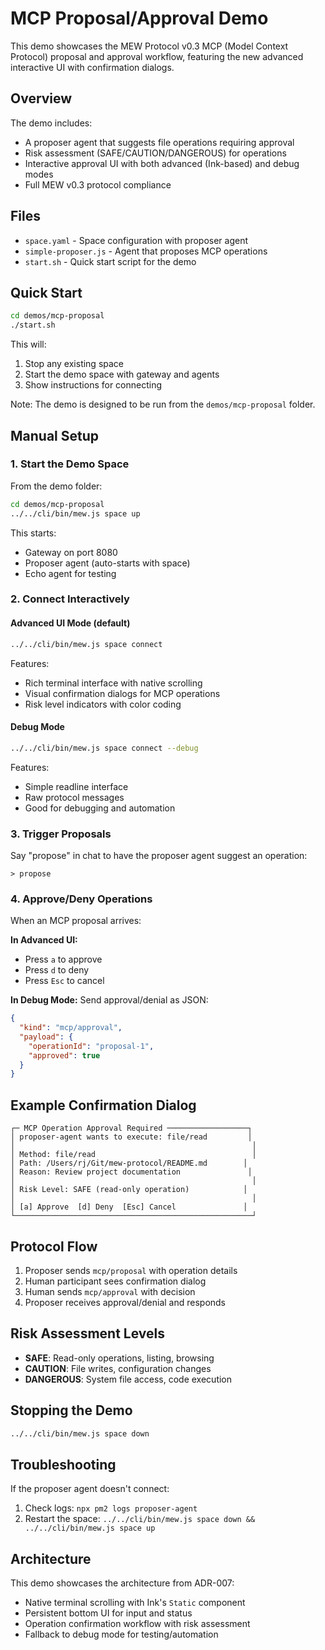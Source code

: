 # MCP Proposal/Approval Demo

This demo showcases the MEW Protocol v0.3 MCP (Model Context Protocol) proposal and approval workflow, featuring the new advanced interactive UI with confirmation dialogs.

## Overview

The demo includes:
- A proposer agent that suggests file operations requiring approval
- Risk assessment (SAFE/CAUTION/DANGEROUS) for operations
- Interactive approval UI with both advanced (Ink-based) and debug modes
- Full MEW v0.3 protocol compliance

## Files

- `space.yaml` - Space configuration with proposer agent
- `simple-proposer.js` - Agent that proposes MCP operations
- `start.sh` - Quick start script for the demo

## Quick Start

```bash
cd demos/mcp-proposal
./start.sh
```

This will:
1. Stop any existing space
2. Start the demo space with gateway and agents
3. Show instructions for connecting

Note: The demo is designed to be run from the `demos/mcp-proposal` folder.

## Manual Setup

### 1. Start the Demo Space

From the demo folder:
```bash
cd demos/mcp-proposal
../../cli/bin/mew.js space up
```

This starts:
- Gateway on port 8080
- Proposer agent (auto-starts with space)
- Echo agent for testing

### 2. Connect Interactively

#### Advanced UI Mode (default)
```bash
../../cli/bin/mew.js space connect
```

Features:
- Rich terminal interface with native scrolling
- Visual confirmation dialogs for MCP operations
- Risk level indicators with color coding

#### Debug Mode
```bash
../../cli/bin/mew.js space connect --debug
```

Features:
- Simple readline interface
- Raw protocol messages
- Good for debugging and automation

### 3. Trigger Proposals

Say "propose" in chat to have the proposer agent suggest an operation:
```
> propose
```


### 4. Approve/Deny Operations

When an MCP proposal arrives:

**In Advanced UI:**
- Press `a` to approve
- Press `d` to deny
- Press `Esc` to cancel

**In Debug Mode:**
Send approval/denial as JSON:
```json
{
  "kind": "mcp/approval",
  "payload": {
    "operationId": "proposal-1",
    "approved": true
  }
}
```

## Example Confirmation Dialog

```
┌─ MCP Operation Approval Required ──────────────────┐
│ proposer-agent wants to execute: file/read         │
│                                                     │
│ Method: file/read                                   │
│ Path: /Users/rj/Git/mew-protocol/README.md        │
│ Reason: Review project documentation               │
│                                                     │
│ Risk Level: SAFE (read-only operation)            │
│                                                     │
│ [a] Approve  [d] Deny  [Esc] Cancel               │
└─────────────────────────────────────────────────────┘
```

## Protocol Flow

1. Proposer sends `mcp/proposal` with operation details
2. Human participant sees confirmation dialog
3. Human sends `mcp/approval` with decision
4. Proposer receives approval/denial and responds

## Risk Assessment Levels

- **SAFE**: Read-only operations, listing, browsing
- **CAUTION**: File writes, configuration changes
- **DANGEROUS**: System file access, code execution

## Stopping the Demo

```bash
../../cli/bin/mew.js space down
```

## Troubleshooting

If the proposer agent doesn't connect:
1. Check logs: `npx pm2 logs proposer-agent`
2. Restart the space: `../../cli/bin/mew.js space down && ../../cli/bin/mew.js space up`

## Architecture

This demo showcases the architecture from ADR-007:
- Native terminal scrolling with Ink's `Static` component
- Persistent bottom UI for input and status
- Operation confirmation workflow with risk assessment
- Fallback to debug mode for testing/automation